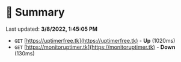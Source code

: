 # 📖 Summary
Last updated: **3/8/2022, 1:45:05 PM**

- `GET` [https://uptimerfree.tk](https://uptimerfree.tk) - **Up** (1020ms)
- `GET` [https://monitoruptimer.tk](https://monitoruptimer.tk) - **Down** (130ms)
